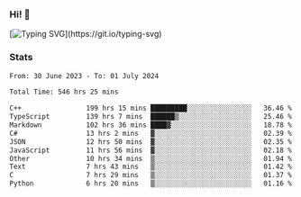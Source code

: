 ### Hi!  👋

[![Typing SVG](https://readme-typing-svg.herokuapp.com?font=Fira+Code&pause=1000&width=435&lines=Hello!+I'm+Texiwustion.)](https://git.io/typing-svg)

### Stats

<!--START_SECTION:waka-->

```txt
From: 30 June 2023 - To: 01 July 2024

Total Time: 546 hrs 25 mins

C++                199 hrs 15 mins █████████░░░░░░░░░░░░░░░░   36.46 %
TypeScript         139 hrs 7 mins  ██████▒░░░░░░░░░░░░░░░░░░   25.46 %
Markdown           102 hrs 36 mins ████▓░░░░░░░░░░░░░░░░░░░░   18.78 %
C#                 13 hrs 2 mins   ▓░░░░░░░░░░░░░░░░░░░░░░░░   02.39 %
JSON               12 hrs 50 mins  ▓░░░░░░░░░░░░░░░░░░░░░░░░   02.35 %
JavaScript         11 hrs 56 mins  ▓░░░░░░░░░░░░░░░░░░░░░░░░   02.18 %
Other              10 hrs 34 mins  ▒░░░░░░░░░░░░░░░░░░░░░░░░   01.94 %
Text               7 hrs 43 mins   ▒░░░░░░░░░░░░░░░░░░░░░░░░   01.42 %
C                  7 hrs 29 mins   ▒░░░░░░░░░░░░░░░░░░░░░░░░   01.37 %
Python             6 hrs 20 mins   ▒░░░░░░░░░░░░░░░░░░░░░░░░   01.16 %
```

<!--END_SECTION:waka-->
